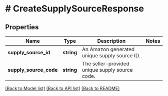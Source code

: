 # # CreateSupplySourceResponse

## Properties

Name | Type | Description | Notes
------------ | ------------- | ------------- | -------------
**supply_source_id** | **string** | An Amazon generated unique supply source ID. |
**supply_source_code** | **string** | The seller-provided unique supply source code. |

[[Back to Model list]](../../README.md#models) [[Back to API list]](../../README.md#endpoints) [[Back to README]](../../README.md)

